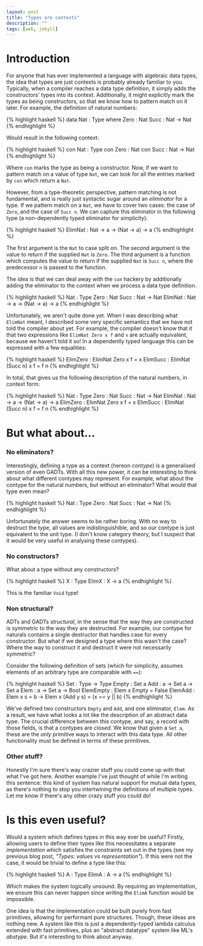 ```yaml
---
layout: post
title: "Types are contexts"
description: ""
tags: [web, jekyll]
---
```


# Introduction

For anyone that has ever implemented a language with algebraic data types, the idea that types are just contexts is probably already familiar to you. Typically, when a compiler reaches a data type definition, it simply adds the constructors' types into its context. Additionally, it might explicitly mark the types as being constructors, so that we know how to pattern match on it later. For example, the definition of natural numbers:

{% highlight haskell %}
data Nat : Type where
    Zero : Nat
    Succ : Nat -> Nat
{% endhighlight %}

Would result in the following context:

{% highlight haskell %}
con Nat  : Type
con Zero : Nat
con Succ : Nat -> Nat
{% endhighlight %}

Where `con` marks the type as being a constructor. Now, if we want to pattern match on a value of type `Nat`, we can look for all the entries marked by `con` which return a `Nat`. 


However, from a type-theoretic perspective, pattern matching is not fundamental, and is really just syntactic sugar around an _eliminator_ for a type. If we pattern match on a `Nat`, we have to cover two cases: the case of `Zero`, and the case of `Succ n`. We can capture this eliminator in the following type (a non-dependently typed eliminator for simplicity):

{% highlight haskell %}
ElimNat : Nat -> a -> (Nat -> a) -> a
{% endhighlight %}

The first argument is the `Nat` to case split on. The second argument is the value to return if the supplied `Nat` is `Zero`. The third argument is a function which computes the value to return if the supplied `Nat` is `Succ n`, where the predecessor `n` is passed to the function.


The idea is that we can deal away with the `con` hackery by additionally adding the eliminator to the context when we process a data type definition.


{% highlight haskell %}
Nat     : Type
Zero    : Nat
Succ    : Nat -> Nat
ElimNat : Nat -> a -> (Nat -> a) -> a
{% endhighlight %}

Unfortunately, we aren't quite done yet. When I was describing what `ElimNat` meant, I described some very specific semantics that we have not told the compiler about yet. For example, the compiler doesn't know that it that two expressions like `ElimNat Zero x f` and `x` are actually equivalent, because we haven't told it so! In a dependently typed language this can be expressed with a few equalities:

{% highlight haskell %}
ElimZero : ElimNat Zero     x f = x
ElimSucc : ElimNat (Succ n) x f = f n
{% endhighlight %}

In total, that gives us the following description of the natural numbers, in context form:



{% highlight haskell %}
Nat      : Type
Zero     : Nat
Succ     : Nat -> Nat
ElimNat  : Nat -> a -> (Nat -> a) -> a
ElimZero : ElimNat Zero     x f = x
ElimSucc : ElimNat (Succ n) x f = f n
{% endhighlight %}


# But what about...

### No eliminators?

Interestingly, defining a type as a context (hereon _contype_) is a generalised version of even GADTs. With all this new power, it can be interesting to think about what different contypes may represent. For example, what about the contype for the natural numbers, but without an eliminator? What would that type even mean?

{% highlight haskell %}
Nat  : Type
Zero : Nat
Succ : Nat -> Nat
{% endhighlight %}

Unfortunately the answer seems to be rather boring. With no way to destruct the type, all values are indistinguishible, and so our contype is just equivalent to the unit type. (I don't know category theory, but I suspect that it would be very useful in analysing these contypes).

### No constructors?


What about a type without any constructors?

{% highlight haskell %}
X  : Type
ElimX : X -> a
{% endhighlight %}

This is the familiar `Void` type!

### Non structural?

ADTs and GADTs _structural_, in the sense that the way they are constructed is symmetric to the way they are destructed. For example, our contype for naturals contains a single destructor that handles case for every constructor. But what if we designed a type where this wasn't the case? Where the way to construct it and destruct it were not necessarily symmetric?


Consider the following definition of sets (which for simplicity, assumes elements of an arbitrary type are comparable with `==`):

{% highlight haskell %}
Set       : Type -> Type
Empty     : Set a
Add       : a -> Set a -> Set a
Elem      : a -> Set a -> Bool
ElemEmpty : Elem x Empty     = False
ElemAdd   : Elem x s         = b
         -> Elem x (Add y s) = (x == y || b)
{% endhighlight %}

We've defined two constructors `Empty` and `Add`, and one eliminator, `Elem`. As a result, we have what looks a lot like the description of an abstract data type. The crucial difference between this contype, and say, a record with those fields, is that a contypes are _closed_. We know that given a `Set a`, these are the _only_ primitive ways to interact with this data type. All other functionality must be defined in terms of these primitives.

### Other stuff?

Honestly I'm sure there's way crazier stuff you could come up with that what I've got here. Another example I've just thought of while I'm writing this sentence: this kind of system has natural support for mutual data types, as there's nothing to stop you intertwining the definitions of multiple types. Let me know if there's any other crazy stuff you could do!

# Is this even useful?

Would a system which defines types in this way ever be useful? Firstly, allowing users to define their types like this necessitates a separate _implementation_ which satisfies the constraints set out in the types (see my previous blog post, _"Types: values vs representation"_). If this were not the case, it would be trivial to define a type like this: 

{% highlight haskell %}
A     : Type
ElimA : A -> a
{% endhighlight %}

Which makes the system logically unsound. By requiring an implementation, we ensure this can never happen since writing the `ElimA` function would be impossible.

One idea is that the implementation could be built purely from fast primitives, allowing for performant pure structures. Though, these ideas are nothing new. A system like this is just a dependently-typed lambda calculus extended with fast primitives, plus an "abstract datatype" system like ML's _abstype_. But it's interesting to think about anyway.
